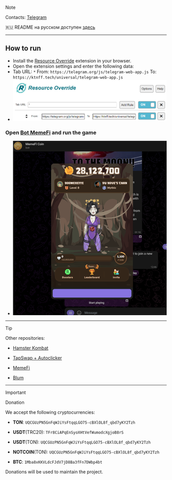 > [!NOTE]
> Contacts: [Telegram](https://t.me/mudachyo)
> 
> 🇷🇺 README на русском доступен [здесь](README.md)
---
## How to run  
- Install the [Resource Override](https://chromewebstore.google.com/detail/resource-override/pkoacgokdfckfpndoffpifphamojphii) extension in your browser.
- Open the extension settings and enter the following data:
- Tab URL: `*` From: `https://telegram.org/js/telegram-web-app.js` To: `https://ktnff.tech/universal/telegram-web-app.js`
- ![Extension settings](settings.png)
### Open [Bot MemeFi](https://web.telegram.org/k/#?tgaddr=tg%3A%2F%2Fresolve%3Fdomain%3Dmemefi_coin_bot%26start%3Dr_6ef9514b38) and run the game
- ![Result](resultat.png)

---
> [!TIP]
> Other repositories:
> 
> - [Hamster Kombat](https://github.com/mudachyo/Hamster-Kombat)
> 
> - [TapSwap + Autoclicker](https://github.com/mudachyo/TapSwap)
> 
> - [MemeFi](https://github.com/mudachyo/MemeFi-Coin)
> 
> - [Blum](https://github.com/mudachyo/Blum)
---
> [!IMPORTANT] 
> Donation
> 
> We accept the following cryptocurrencies:
> 
> - **TON**: `UQCGUzPN5GnFqWJiYsFtqqLGO75-cBXlOL8f_qbd7yKY2Tzh`
> 
> - **USDT**(TRC20): `TFr8CiAPqEnSyoXHtVefWumodcXgjoB8rS`
> 
> - **USDT**(TON): `UQCGUzPN5GnFqWJiYsFtqqLGO75-cBXlOL8f_qbd7yKY2Tzh`
> 
> - **NOTCOIN**(TON): `UQCGUzPN5GnFqWJiYsFtqqLGO75-cBXlOL8f_qbd7yKY2Tzh`
> 
> - **BTC**: `1Mba8xKKVLdcFJdV7jD8Ba3fFn7DWbp4bt`
> 
> Donations will be used to maintain the project.